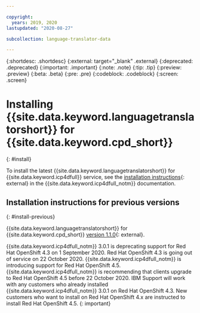 ```yaml
---

copyright:
  years: 2019, 2020
lastupdated: "2020-08-27"

subcollection: language-translator-data

---
```


{:shortdesc: .shortdesc}
{:external: target="_blank" .external}
{:deprecated: .deprecated}
{:important: .important}
{:note: .note}
{:tip: .tip}
{:preview: .preview}
{:beta: .beta}
{:pre: .pre}
{:codeblock: .codeblock}
{:screen: .screen}

# Installing {{site.data.keyword.languagetranslatorshort}} for {{site.data.keyword.cpd_short}}
{: #install}

To install the latest {{site.data.keyword.languagetranslatorshort}} for {{site.data.keyword.icp4dfull}} service, see the [installation instructions](https://www.ibm.com/support/producthub/icpdata/docs/content/SSQNUZ_current/svc-lang/language-translator-install.html){: external} in the {{site.data.keyword.icp4dfull_notm}} documentation.

## Installation instructions for previous versions
{: #install-previous}

{{site.data.keyword.languagetranslatorshort}} for {{site.data.keyword.cpd_short}} [version 1.1.0](https://www.ibm.com/support/knowledgecenter/SSQNUZ_2.5.0/svc-lang/language-translator-install.html){: external}.

{{site.data.keyword.icp4dfull_notm}} 3.0.1 is deprecating support for Red Hat OpenShift 4.3 on 1 September 2020. Red Hat OpenShift 4.3 is going out of service on 22 October 2020. {{site.data.keyword.icp4dfull_notm}} is introducing support for Red Hat OpenShift 4.5. {{site.data.keyword.icp4dfull_notm}} is recommending that clients upgrade to Red Hat OpenShift 4.5 before 22 October 2020. IBM Support will work with any customers who already installed {{site.data.keyword.icp4dfull_notm}} 3.0.1 on Red Hat OpenShift 4.3. New customers who want to install on Red Hat OpenShift 4.x are instructed to install Red Hat OpenShift 4.5.
{: important}
